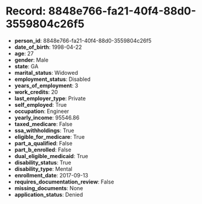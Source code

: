 # Record: 8848e766-fa21-40f4-88d0-3559804c26f5

- **person_id**: 8848e766-fa21-40f4-88d0-3559804c26f5
- **date_of_birth**: 1998-04-22
- **age**: 27
- **gender**: Male
- **state**: GA
- **marital_status**: Widowed
- **employment_status**: Disabled
- **years_of_employment**: 3
- **work_credits**: 20
- **last_employer_type**: Private
- **self_employed**: True
- **occupation**: Engineer
- **yearly_income**: 95546.86
- **taxed_medicare**: False
- **ssa_withholdings**: True
- **eligible_for_medicare**: True
- **part_a_qualified**: False
- **part_b_enrolled**: False
- **dual_eligible_medicaid**: True
- **disability_status**: True
- **disability_type**: Mental
- **enrollment_date**: 2017-09-13
- **requires_documentation_review**: False
- **missing_documents**: None
- **application_status**: Denied